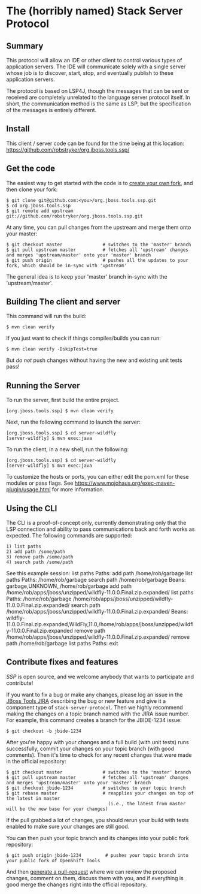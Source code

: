# The (horribly named) Stack Server Protocol 

## Summary

This protocol will allow an IDE or other client to control various types of application servers. The IDE will communicate solely with a single server whose job is to discover, start, stop, and eventually publish to these application servers. 

The protocol is based on LSP4J, though the messages that can be sent or received are completely unrelated to the language server protocol itself. In short, the communication method is the same as LSP, but the specification of the messages is entirely different. 

## Install

This client / server code can be found for the time being at this location:  https://github.com/robstryker/org.jboss.tools.ssp/

## Get the code

The easiest way to get started with the code is to [create your own fork](http://help.github.com/forking/),
and then clone your fork:

    $ git clone git@github.com:<you>/org.jboss.tools.ssp.git
    $ cd org.jboss.tools.ssp
    $ git remote add upstream git://github.com/robstryker/org.jboss.tools.ssp.git

At any time, you can pull changes from the upstream and merge them onto your master:

    $ git checkout master               # switches to the 'master' branch
    $ git pull upstream master          # fetches all 'upstream' changes and merges 'upstream/master' onto your 'master' branch
    $ git push origin                   # pushes all the updates to your fork, which should be in-sync with 'upstream'

The general idea is to keep your 'master' branch in-sync with the
'upstream/master'.

## Building The client and server

This command will run the build:

    $ mvn clean verify

If you just want to check if things compiles/builds you can run:

    $ mvn clean verify -DskipTest=true

But *do not* push changes without having the new and existing unit tests pass!

## Running the Server

To run the server, first build the entire project.

    [org.jboss.tools.ssp] $ mvn clean verify

Next, run the following command to launch the server:

    [org.jboss.tools.ssp] $ cd server-wildfly
    [server-wildfly] $ mvn exec:java

To run the client, in a new shell, run the following:

    [org.jboss.tools.ssp] $ cd server-wildfly
    [server-wildfly] $ mvn exec:java

To customize the hosts or ports, you can either edit the pom.xml for these modules or pass flags. See https://www.mojohaus.org/exec-maven-plugin/usage.html  for more information. 

## Using the CLI

The CLI is a proof-of-concept only, currently demonstrating only that the LSP connection and ability to pass communications back and forth works as expected. The following commands are supported:

    1) list paths
    2) add path /some/path
    3) remove path /some/path
    4) search path /some/path

See this example session:
        list paths
    Paths:
    add path /home/rob/garbage
    list paths
    Paths:
       /home/rob/garbage
    search path /home/rob/garbage
    Beans:
       garbage,UNKNOWN,,/home/rob/garbage
    add path /home/rob/apps/jboss/unzipped/wildfly-11.0.0.Final.zip.expanded/
    list paths
    Paths:
       /home/rob/garbage
       /home/rob/apps/jboss/unzipped/wildfly-11.0.0.Final.zip.expanded/
    search path /home/rob/apps/jboss/unzipped/wildfly-11.0.0.Final.zip.expanded/
    Beans:
       wildfly-11.0.0.Final.zip.expanded,WildFly,11.0,/home/rob/apps/jboss/unzipped/wildfly-11.0.0.Final.zip.expanded
    remove path /home/rob/apps/jboss/unzipped/wildfly-11.0.0.Final.zip.expanded/
    remove path /home/rob/garbage
    list paths
    Paths:
    exit



## Contribute fixes and features

_SSP_ is open source, and we welcome anybody that wants to
participate and contribute!

If you want to fix a bug or make any changes, please log an issue in
the [JBoss Tools JIRA](https://issues.jboss.org/browse/JBIDE)
describing the bug or new feature and give it a component type of
`stack-server-protocol`. Then we highly recommend making the changes on a
topic branch named with the JIRA issue number. For example, this
command creates a branch for the JBIDE-1234 issue:

	$ git checkout -b jbide-1234

After you're happy with your changes and a full build (with unit
tests) runs successfully, commit your changes on your topic branch
(with good comments). Then it's time to check for any recent changes
that were made in the official repository:

	$ git checkout master               # switches to the 'master' branch
	$ git pull upstream master          # fetches all 'upstream' changes and merges 'upstream/master' onto your 'master' branch
	$ git checkout jbide-1234           # switches to your topic branch
	$ git rebase master                 # reapplies your changes on top of the latest in master
	                                      (i.e., the latest from master will be the new base for your changes)

If the pull grabbed a lot of changes, you should rerun your build with
tests enabled to make sure your changes are still good.

You can then push your topic branch and its changes into your public fork repository:

	$ git push origin jbide-1234         # pushes your topic branch into your public fork of OpenShift Tools

And then [generate a pull-request](http://help.github.com/pull-requests/) where we can
review the proposed changes, comment on them, discuss them with you,
and if everything is good merge the changes right into the official
repository.

